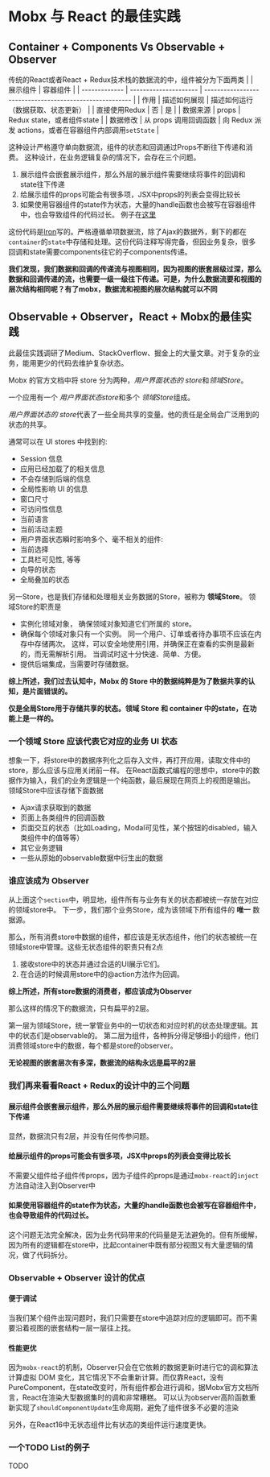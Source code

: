 # Mobx 与 React 的最佳实践

## Container + Components Vs Observable + Observer
传统的React或者React + Redux技术栈的数据流的中，组件被分为下面两类
|               | 展示组件              | 容器组件                                                |
| ------------- | --------------------- | ------------------------------------------------------- |
| 作用          | 描述如何展现          | 描述如何运行（数据获取、状态更新）                      |
| 直接使用Redux | 否                    | 是                                                      |
| 数据来源      | props                 | Redux state，或者组件state                              |
| 数据修改      | 从 props 调用回调函数 | 向 Redux 派发 actions，或者在容器组件内部调用`setState` |

这种设计严格遵守单向数据流，组件的状态和回调通过Props不断往下传递和消费。
这种设计，在业务逻辑复杂的情况下，会存在三个问题。
1. 展示组件会嵌套展示组件，那么外层的展示组件需要继续将事件的回调和state往下传递
2. 给展示组件的props可能会有很多项，JSX中props的列表会变得比较长
3. 如果使用容器组件的state作为状态，大量的handle函数也会被写在容器组件中，也会导致组件的代码过长。
例子在[这里](http://gitlab2.dui88.com/tuia-frontend/tuia-bigData-frontend/reports-node/blob/0ddde4bde200071ccb1f296bdbcc9191530af711/new-reports-node/src/pages/tuia/containers/monitor/media-realtime/index.jsx#L376)

这份代码是[Iron](mailto:lujianwei@duiba.com.cn)写的。严格遵循单项数据流，除了Ajax的数据外，剩下的都在`container`的`state`中存储和处理。这份代码注释写得完备，但因业务复杂，很多回调和state需要components往它的子components传递。

**我们发现，我们数据和回调的传递流与视图相同，因为视图的嵌套层级过深，那么数据和回调传递的流，也需要一级一级往下传递。可是，为什么数据流要和视图的层次结构相同呢？有了mobx，数据流和视图的层次结构就可以不同**

## Observable + Observer，React + Mobx的最佳实践
此最佳实践调研了Medium、StackOverflow、掘金上的大量文章。对于复杂的业务，能用更少的代码去维护复杂状态。

Mobx 的官方文档中将 store 分为两种，*用户界面状态的 store*和*领域Store*。

一个应用有一个 *用户界面状态store*和多个 *领域Store*组成。

*用户界面状态的 store*代表了一些全局共享的变量。他的责任是全局会广泛用到的状态的共享。

通常可以在 UI stores 中找到的:

- Session 信息
- 应用已经加载了的相关信息
- 不会存储到后端的信息
- 全局性影响 UI 的信息
- 窗口尺寸
- 可访问性信息
- 当前语言
- 当前活动主题
- 用户界面状态瞬时影响多个、毫不相关的组件:
- 当前选择
- 工具栏可见性, 等等
- 向导的状态
- 全局叠加的状态

另一Store，也是我们存储和处理相关业务数据的Store，被称为 **领域Store**。
领域Store的职责是

- 实例化领域对象， 确保领域对象知道它们所属的 store。
- 确保每个领域对象只有一个实例。 同一个用户、订单或者待办事项不应该在内存中存储两次。 这样，可以安全地使用引用，并确保正在查看的实例是最新的，而无需解析引用。 当调试时这十分快速、简单、方便。
- 提供后端集成，当需要时存储数据。

**综上所述，我们过去认知中，Mobx 的 Store 中的数据纯粹是为了数据共享的认知，是片面错误的。**

**仅是全局Store用于存储共享的状态。领域 Store 和 container 中的state，在功能上是一样的。**

### 一个领域 Store 应该代表它对应的业务 UI 状态
想象一下，将store中的数据序列化之后存入文件，再打开应用，读取文件中的store，那么应该与应用关闭前一样。
在React函数式编程的思想中，store中的数据作为输入，我们的业务逻辑是一个纯函数，最后展现在网页上的视图是输出。
领域Store中应该存储下面数据

- Ajax请求获取到的数据
- 页面上各类组件的回调函数
- 页面交互的状态（比如Loading，Modal可见性，某个按钮的disabled，输入类组件中的值等等）
- 其它业务逻辑
- 一些从原始的observable数据中衍生出的数据

### 谁应该成为 Observer
从上面这个`section`中，明显地，组件所有与业务有关的状态都被统一存放在对应的领域store中。
下一步，我们那个业务Store，成为该领域下所有组件的 **唯一** 数据源。

那么，所有消费store中数据的组件，都应该是无状态组件，他们的状态被统一在领域store中管理。这些无状态组件的职责只有2点
1. 接收store中的状态并通过合适的UI展示它们。
2. 在合适的时候调用store中的@action方法作为回调。

**综上所述，所有store数据的消费者，都应该成为Observer**

那么这样的情况下的数据流，只有扁平的2层。

第一层为领域Store，统一掌管业务中的一切状态和对应时机的状态处理逻辑。其中的状态们是observable的。
第二层为组件，各种拆分得足够细小的组件，他们消费领域store中的数据，每个都是store的observer。

**无论视图的嵌套层次有多深，数据流的结构永远是扁平的2层**

### 我们再来看看React + Redux的设计中的三个问题
#### 展示组件会嵌套展示组件，那么外层的展示组件需要继续将事件的回调和state往下传递
显然，数据流只有2层，并没有任何传参问题。

#### 给展示组件的props可能会有很多项，JSX中props的列表会变得比较长
不需要父组件给子组件传props，因为子组件的props是通过`mobx-react`的`inject`方法自动注入到Observer中

#### 如果使用容器组件的state作为状态，大量的handle函数也会被写在容器组件中，也会导致组件的代码过长。
这个问题无法完全解决，因为业务代码带来的代码量是无法避免的。但有所缓解，因为所有的逻辑都在store中，比起container中既有部分视图又有大量逻辑的情况，做了代码拆分。

### Observable + Observer 设计的优点
#### 便于调试
当我们某个组件出现问题时，我们只需要在store中追踪对应的逻辑即可。而不需要沿着视图的嵌套结构一层一层往上找。

#### 性能更优
因为`mobx-react`的机制，Observer只会在它依赖的数据更新时进行它的调和算法计算虚拟 DOM 变化，其它情况下不会重新计算。而仅靠React，没有PureComponent，在state改变时，所有组件都会进行调和，据Mobx官方文档所言，React在渲染大型数据集时的调和非常糟糕。
可以认为observer高阶函数重新实现了`shouldComponentUpdate`生命周期，避免了组件很多不必要的渲染

另外，在React16中无状态组件比有状态的类组件运行速度更快。

### 一个TODO List的例子
TODO